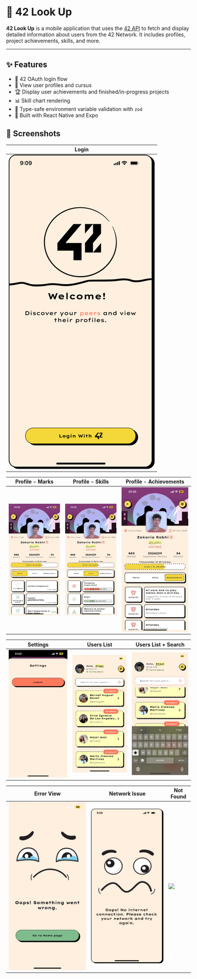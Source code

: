 # 📱 42 Look Up

**42 Look Up** is a mobile application that uses the [42 API](https://api.intra.42.fr/apidoc) to fetch and display detailed information about users from the 42 Network. It includes profiles, project achievements, skills, and more.

---

## ✨ Features

- 🔐 42 OAuth login flow
- 👤 View user profiles and cursus
- 🏆 Display user achievements and finished/in-progress projects
- 📊 Skill chart rendering
- 🧪 Type-safe environment variable validation with `zod`
- 🚀 Built with React Native and Expo

## 📸 Screenshots
|       Login        |
|--------------------|
| ![](./screenshots/Login.png) |

| Profile - Marks | Profile - Skills | Profile - Achievements |
|-----------------|------------------|-------------------------|
| ![](./screenshots/UserProfileMarks.jpeg) | ![](./screenshots/UserDetailsSkills.jpeg) | ![](./screenshots/UserProfileAchievements.jpeg) |

| Settings | Users List | Users List + Search |
|----------|------------|---------------------|
| ![](./screenshots/Settings.jpeg) | ![](./screenshots/UsersList.jpeg) | ![](./screenshots/UsersListSearch.jpeg) |

| Error View | Network Issue | Not Found |
|------------|----------------|-----------|
| ![](./screenshots/Error.jpeg) | ![](./screenshots/NoInternet.png) | ![](./screenshots/NotFound.jpeg) |
